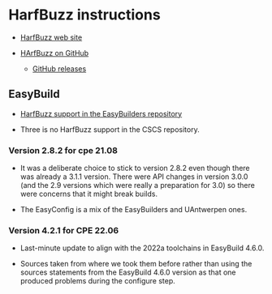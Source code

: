 # HarfBuzz instructions

  * [HarfBuzz web site](http://www.freedesktop.org/wiki/Software/HarfBuzz)

  * [HArfBuzz on GitHub](https://github.com/harfbuzz/harfbuzz)

      * [GitHub releases](https://github.com/harfbuzz/harfbuzz/releases)


## EasyBuild

  * [HarfBuzz support in the EasyBuilders repository](https://github.com/easybuilders/easybuild-easyconfigs/tree/develop/easybuild/easyconfigs/h/HarfBuzz)

  * Three is no HarfBuzz support in the CSCS repository.


### Version 2.8.2 for cpe 21.08

  * It was a deliberate choice to stick to version 2.8.2 even though there
    was already a 3.1.1 version. There were API changes in version 3.0.0 (and
    the 2.9 versions which were really a preparation for 3.0) so there were
    concerns that it might break builds.

  * The EasyConfig is a mix of the EasyBuilders and UAntwerpen ones.

### Version 4.2.1 for CPE 22.06

  * Last-minute update to align with the 2022a toolchains in EasyBuild 4.6.0.

  * Sources taken from where we took them before rather than using the sources
    statements from the EasyBuild 4.6.0 version as that one produced problems
    during the configure step.

